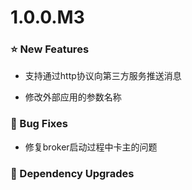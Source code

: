# 1.0.0.M3

### ⭐ New Features

- 支持通过http协议向第三方服务推送消息

- 修改外部应用的参数名称

### 🐞 Bug Fixes

- 修复broker启动过程中卡主的问题

### 🔨 Dependency Upgrades

